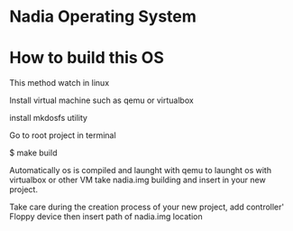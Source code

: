 # Nadia Operating System
# How to build this OS

This method watch in linux
 
Install virtual machine such as qemu or virtualbox

install mkdosfs utility

Go to root project in terminal

$ make build

Automatically os is compiled and launght with qemu
to launght os with virtualbox or other VM take nadia.img building and 
insert in your new project.

Take care during the creation process of your new project, add controller' Floppy device then insert path of nadia.img location

